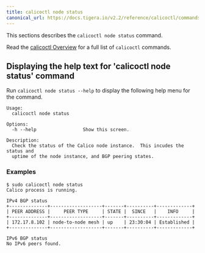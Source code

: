 ```yaml
---
title: calicoctl node status
canonical_url: https://docs.tigera.io/v2.2/reference/calicoctl/commands/node/status
---
```


This sections describes the `calicoctl node status` command.

Read the [calicoctl Overview]({{site.baseurl}}/{{page.version}}/reference/calicoctl)
for a full list of `calicoctl` commands.

## Displaying the help text for 'calicoctl node status' command

Run `calicoctl node status --help` to display the following help menu for the
command.

```
Usage:
  calicoctl node status

Options:
  -h --help                 Show this screen.

Description:
  Check the status of the Calico node instance.  This incudes the status and
  uptime of the node instance, and BGP peering states.
```

### Examples

```
$ sudo calicoctl node status
Calico process is running.

IPv4 BGP status
+--------------+-------------------+-------+----------+-------------+
| PEER ADDRESS |     PEER TYPE     | STATE |  SINCE   |    INFO     |
+--------------+-------------------+-------+----------+-------------+
| 172.17.8.102 | node-to-node mesh | up    | 23:30:04 | Established |
+--------------+-------------------+-------+----------+-------------+

IPv6 BGP status
No IPv6 peers found.
```

